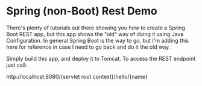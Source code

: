 # Spring (non-Boot) Rest Demo

There's plenty of tutorials out there showing you how to create a Spring Boot REST app, but this app shows the "old" way of
doing it using Java Configuration.  In general Spring Boot is the way to go, but I'm adding this here for reference in case I
need to go back and do it the old way.

Simply build this app, and deploy it to Tomcat.   To access the REST endpoint just call:

http://localhost:8080/{servlet root context}/hello/{name}
